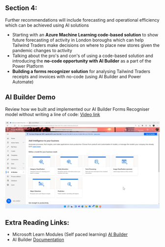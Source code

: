 ## Section 4: 
Further recommendations will include forecasting and operational efficiency which can be achieved using AI solutions

* Starting with an **Azure Machine Learning code-based solution** to show future forecasting of activity in London boroughs which can help Tailwind Traders make decisions on where to place new stores given the pandemic changes to activity
* Talking about the pro's and con's of using a code-based solution and introducing the **no-code opportunity with AI Builder** as a part of the Power Platform
* **Building a forms recognizer solution** for analysing Tailwind Traders receipts and invoices with no-code (using AI Builder and Power Automate)

## AI Builder Demo
Review how we built and implemented our AI Builder Forms Recogniser model without writing a line of code: [Video link](https://youtu.be/6IomHEWQ7t8)

![AI Builder Demo Visual](section-4-aibuilder-demo.png)

## Extra Reading Links:

* Microsoft Learn Modules (Self paced learning) [AI Builder](https://docs.microsoft.com/en-gb/learn/browse/?WT.mc_id=webupdates_GEP_PowerAutomate-web-wwl&products=ai-builder)
* AI Builder [Documentation](https://docs.microsoft.com/en-gb/ai-builder/overview)
